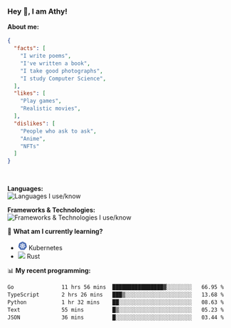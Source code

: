 ### Hey 👋, I am Athy!<br>

**About me:**


```json
{
  "facts": [
    "I write poems",
    "I've written a book",
    "I take good photographs",
    "I study Computer Science",
  ],
  "likes": [
    "Play games",
    "Realistic movies",
  ],
  "dislikes": [
    "People who ask to ask",
    "Anime",
    "NFTs"
  ]
}
```
<br>


**Languages:**<br>
![Languages I use/know](https://skillicons.dev/icons?i=py,js,html,go,lua,java)

**Frameworks & Technologies:**<br />
![Frameworks & Technologies I use/know](https://skillicons.dev/icons?i=nodejs,nextjs,ts,react,express,docker,kubernetes,mysql,postgresql,mongodb,git,github,tailwind,prisma)

📙 **What am I currently learning?**

- <img height="20" src="https://github.com/devicons/devicon/blob/master/icons/kubernetes/kubernetes-plain.svg" />  Kubernetes
- <img height="20" src="https://cdn.jsdelivr.net/gh/devicons/devicon/icons/rust/rust-plain.svg" /> Rust

📊 **My recent programming:**

<!--START_SECTION:waka-->

```txt
Go               11 hrs 56 mins  ████████████████▓░░░░░░░░   66.95 %
TypeScript       2 hrs 26 mins   ███▒░░░░░░░░░░░░░░░░░░░░░   13.68 %
Python           1 hr 32 mins    ██░░░░░░░░░░░░░░░░░░░░░░░   08.63 %
Text             55 mins         █▒░░░░░░░░░░░░░░░░░░░░░░░   05.23 %
JSON             36 mins         █░░░░░░░░░░░░░░░░░░░░░░░░   03.44 %
```

<!--END_SECTION:waka-->
